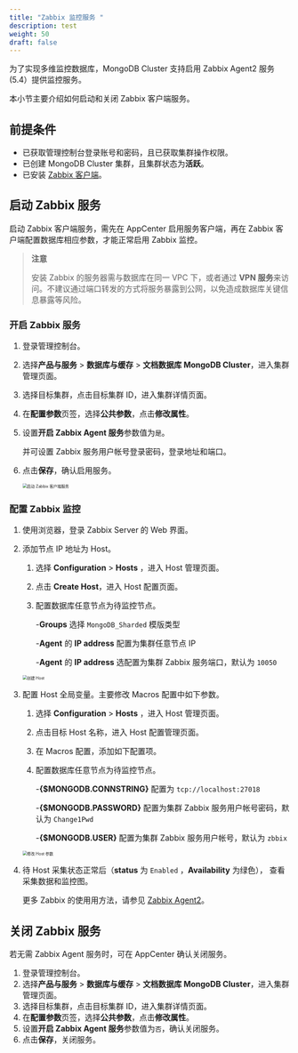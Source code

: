 ```yaml
---
title: "Zabbix 监控服务 "
description: test
weight: 50
draft: false
---
```



为了实现多维监控数据库，MongoDB Cluster 支持启用 Zabbix Agent2 服务 (5.4）提供监控服务。

本小节主要介绍如何启动和关闭 Zabbix 客户端服务。

## 前提条件

- 已获取管理控制台登录账号和密码，且已获取集群操作权限。
- 已创建 MongoDB Cluster 集群，且集群状态为**活跃**。
- 已安装 [Zabbix 客户端](https://www.zabbix.com/cn/download)。

## 启动 Zabbix 服务

启动 Zabbix 客户端服务，需先在 AppCenter 启用服务客户端，再在 Zabbix 客户端配置数据库相应参数，才能正常启用 Zabbix 监控。

> **注意**
> 
> 安装 Zabbix 的服务器需与数据库在同一 VPC 下，或者通过 **VPN 服务**来访问。不建议通过端口转发的方式将服务暴露到公网，以免造成数据库关键信息暴露等风险。

### 开启 Zabbix 服务
   
1. 登录管理控制台。
2. 选择**产品与服务** > **数据库与缓存** > **文档数据库 MongoDB Cluster**，进入集群管理页面。
3. 选择目标集群，点击目标集群 ID，进入集群详情页面。  
4. 在**配置参数**页签，选择**公共参数**，点击**修改属性**。
5. 设置**开启 Zabbix Agent 服务**参数值为`是`。

   并可设置 Zabbix 服务用户帐号登录密码，登录地址和端口。

6. 点击**保存**，确认启用服务。
   
   <img src="../../../_images/enable_zabbix_agent.png" alt="启动 Zabbix 客户端服务" style="zoom:50%;" />

### 配置 Zabbix 监控
   
1. 使用浏览器，登录 Zabbix Server 的 Web 界面。
2. 添加节点 IP 地址为 Host。
   
   1. 选择 **Configuration** > **Hosts** ，进入 Host 管理页面。
   2. 点击 **Create Host**，进入 Host 配置页面。
   3. 配置数据库任意节点为待监控节点。

      -**Groups** 选择 `MongoDB_Sharded` 模版类型

      -**Agent** 的 **IP address** 配置为集群任意节点 IP

      -**Agent** 的 **IP address** 选配置为集群 Zabbix 服务端口，默认为 `10050`

   <img src="../../../_images/zabbix_create_host.png" alt="创建 Host" style="zoom:50%;" />

3. 配置 Host 全局变量。主要修改 Macros 配置中如下参数。
   
   1. 选择 **Configuration** > **Hosts** ，进入 Host 管理页面。
   2. 点击目标 Host 名称，进入 Host 配置管理页面。
   3. 在 Macros 配置，添加如下配置项。
   4. 配置数据库任意节点为待监控节点。

      -**{$MONGODB.CONNSTRING}** 配置为 `tcp://localhost:27018`

      -**{$MONGODB.PASSWORD}** 配置为集群 Zabbix 服务用户帐号密码，默认为 `Change1Pwd`

      -**{$MONGODB.USER}** 配置为集群 Zabbix 服务用户帐号，默认为 `zbbix`

   <img src="../../../_images/zabbix_modify_para.png" alt="修改 Host 参数" style="zoom:50%;" />

4. 待 Host 采集状态正常后（**status** 为 `Enabled` ，**Availability** 为绿色）， 查看采集数据和监控图。

   更多 Zabbix 的使用用方法，请参见 [Zabbix Agent2](https://www.zabbix.com/documentation/current/manual/concepts/agent2)。

## 关闭 Zabbix 服务

若无需 Zabbix Agent 服务时，可在 AppCenter 确认关闭服务。

1. 登录管理控制台。
2. 选择**产品与服务** > **数据库与缓存** > **文档数据库 MongoDB Cluster**，进入集群管理页面。
3. 选择目标集群，点击目标集群 ID，进入集群详情页面。  
4. 在**配置参数**页签，选择**公共参数**，点击**修改属性**。
5. 设置**开启 Zabbix Agent 服务**参数值为`否`，确认关闭服务。
5. 点击**保存**，关闭服务。
